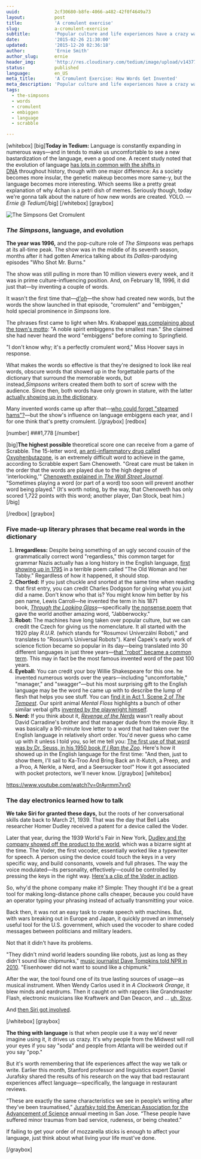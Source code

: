 ```yaml
---
uuid:             2cf30680-b8fe-4066-a482-42f0f4649a73
layout:           post
title:            'A cromulent exercise'
slug:             a-cromulent-exercise
subtitle:         'Popular culture and life experiences have a crazy way of influencing the way that we talk and use words. Perfectly cromulent, if you ask us.'
date:             '2015-02-26 21:30:00'
updated:          '2015-12-20 02:36:18'
author:           'Ernie Smith'
author_slug:      ernie
header_img:       'http://res.cloudinary.com/tedium/image/upload/v1437752057/dtiq8gw9rp7kdaduaetf'
status:           published
language:         en_US
meta_title:       'A Cromulent Exercise: How Words Get Invented'
meta_description: 'Popular culture and life experiences have a crazy way of influencing the way that we talk and use words. Perfectly cromulent, if you ask us.'
tags:
  - the-simpsons
  - words
  - cromulent
  - embiggen
  - language
  - scrabble

---
```


[whitebox]
[big]**Today in Tedium:** Language is constantly expanding in numerous ways—and in tends to make us uncomfortable to see a new bastardization of the language, even a good one. A recent study noted that the evolution of language [has lots in common with the shifts in DNA](http://qz.com/336504/a-massive-data-dive-proves-that-languages-and-genes-evolve-together/) throughout history, though with one major difference: As a society becomes more insular, the genetic makeup becomes more same-y, but the language becomes more interesting. Which seems like a pretty great explanation of why 4chan is a petri dish of memes. Seriously though, today we're gonna talk about the nature of how new words are created. YOLO. _— Ernie @ Tedium_[/big]
[/whitebox]
[graybox]

![The Simpsons Get Cromulent](http://res.cloudinary.com/tedium/image/upload/v1437752427/dzai9t2twbvq7dqsri45.jpg)

### _The Simpsons_, language, and evolution

**The year was 1996,** and the pop-culture role of _The Simpsons_ was perhaps at its all-time peak. The show was in the middle of its seventh season, months after it had gotten America talking about its _Dallas_-parodying episodes "Who Shot Mr. Burns."

The show was still pulling in more than 10 million viewers every week, and it was in prime culture-influencing position. And, on February 18, 1996, it did just that—by inventing a couple of words.

It wasn't the first time that—[_d'oh_](https://www.youtube.com/watch?v=dO37Ql91qqM)—the show had created new words, but the words the show launched in that episode, "cromulent" and "embiggen," hold special prominence in _Simpsons_ lore.

The phrases first came to light when Mrs. Krabappel [was complaining about the town's motto](http://simpsons.wikia.com/wiki/Made-up_words): "A noble spirit embiggens the smallest man." She claimed she had never heard the word "embiggens" before coming to Springfield.

"I don't know why; it's a perfectly cromulent word," Miss Hoover says in response.

What makes the words so effective is that they're designed to look like real words, obscure words that showed up in the forgettable parts of the dictionary that surround the memorable words, but instead,_Simpsons_ writers created them both to sort of screw with the audience. Since then, both words have only grown in stature, with the latter [actually showing up in the dictionary](http://dictionary.reference.com/browse/cromulent).

Many invented words came up after that—[who could forget "steamed hams"?](https://www.youtube.com/watch?v=qdY_FCYeMq0)—but the show's influence on language embiggens each year, and I for one think that's pretty cromulent.
[/graybox]
[redbox]

[number]
###1,778
[/number]

[big]**The highest possible** theoretical score one can receive from a game of Scrabble. The 15-letter word, [an anti-inflammatory drug called Oxyphenbutazone](http://www.merriam-webster.com/dictionary/oxyphenbutazone), is an extremely difficult word to achieve in the game, according to Scrabble expert Sam Chenoweth. "Great care must be taken in the order that the words are played due to the high degree of 'interlocking,'" [Chenoweth explained in _The Wall Street Journal_](http://www.wsj.com/articles/SB119222230854957639). "Sometimes playing a word (or part of a word) too soon will prevent another word being played." (It's worth noting, by the way, that Chenoweth has only scored 1,722 points with this word; another player, Dan Stock, beat him.)[/big]

[/redbox]
[graybox]
### Five made-up literary phrases that became real words in the dictionary

1. **Irregardless:** Despite being something of an ugly second cousin of the grammatically correct word "regardless," this common target for grammar Nazis actually has a long history in the English language, [first showing up in 1795](http://www.merriam-webster.com/top-ten-lists/top-10-words-older-than-they-seem/irregardless.html) in a terrible poem called "The Old Woman and her Tabby." Regardless of how it happened, it should stop.
2. **Chortled:** If you just chuckle and snorted at the same time when reading that first entry, you can credit Charles Dodgson for giving what you just did a name. Don't know who that is? You might know him better by his pen name, Lewis Carroll—he invented the term in his 1871 book, [_Through the Looking Glass_](http://sfbne.ws/1DY6vJn)—specifically [the nonsense poem](http://www.jabberwocky.com/carroll/jabber/jabberwocky.html) that gave the world another amazing word, "Jabberwocky."
3. **Robot:** The machines have long taken over popular culture, but we can credit the Czech for giving us the nomenclature. It all started with the 1920 play _R.U.R._ (which stands for "Rosumovi Univerzální Roboti," and translates to "Rossum’s Universal Robots"). Karel Čapek's early work of science fiction became so popular in its day—being translated into 30 different languages in just three years—[that "robot" became a common term](http://www.booksplendour.com.au/capek/rur.htm). This may in fact be the most famous invented word of the past 100 years.
4. **Eyeball:** You can credit your boy Willie Shakespeare for this one. he invented numerous words over the years—including "uncomfortable," "manager," and "swagger"—but his most surprising gift to the English language may be the word he came up with to describe the lump of flesh that helps you see stuff. You can [find it in Act 1, Scene 2 of _The Tempest_](http://www.shakespeare-navigators.com/tempest/TempestText12.html). Our spirit animal _Mental Floss_ highlights a bunch of other similar verbal gifts [invented by the playwright himself](http://mentalfloss.com/article/48657/20-words-we-owe-william-shakespeare).
5. **Nerd:** If you think about it, [_Revenge of the Nerds_](http://sfbne.ws/1LNPKBU) wasn't really about David Carradine's brother and that manager dude from the movie _Ray_. It was basically a 90-minute love letter to a word that had taken over the English language in relatively short order. You'd never guess who came up with it unless I told you, so let me tell you: [The first use of that word was by Dr. Seuss, in his 1950 book _If I Ran the Zoo_](http://www.nytimes.com/2008/05/23/opinion/23brooks.html?_r=1&ref=opinion). Here's how it showed up in the English language for the first time: "And then, just to show them, I'll sail to Ka-Troo And Bring Back an It-Kutch, a Preep, and a Proo, A Nerkle, a Nerd, and a Seersucker too!" How it got associated with pocket protectors, we'll never know.
[/graybox]
[whitebox]


https://www.youtube.com/watch?v=0rAyrmm7vv0

### The day electronics learned how to talk

**We take Siri for granted these days,** but the roots of her conversational skills date back to March 21, 1939. That was the day that Bell Labs researcher Homer Dudley received a patent for a device called the Voder.

Later that year, during the 1939 World's Fair in New York, [Dudley and the company showed off the product to the world](http://documentation.apple.com/en/logicstudio/instruments/index.html#chapter=10%26section=10%26tasks=true), which was a bizarre sight at the time. The Voder, the first vocoder, essentially worked like a typewriter for speech. A person using the device could touch the keys in a very specific way, and build consonants, vowels and full phrases. The way the voice modulated—its personality, effectively—could be controlled by pressing the keys in the right way. [Here's a clip of the Voder in action](https://www.youtube.com/watch?v=0rAyrmm7vv0).

So, why'd the phone company make it? Simple: They thought it'd be a great tool for making long-distance phone calls cheaper, because you could have an operator typing your phrasing instead of actually transmitting your voice.

Back then, it was not an easy task to create speech with machines. But, with wars breaking out in Europe and Japan, it quickly proved an immensely useful tool for the U.S. government, which used the vocoder to share coded messages between politicians and military leaders.

Not that it didn't have its problems.

"They didn't mind world leaders sounding like robots, just as long as they didn't sound like chipmunks," [music journalist Dave Tompkins told NPR in 2010](http://www.npr.org/templates/story/story.php?storyId=126781688). "Eisenhower did not want to sound like a chipmunk."

After the war, the tool found one of its true lasting sources of usage—as musical instrument. When Wendy Carlos used it in _A Clockwork Orange_, it blew minds and eardrums. Then it caught on with rappers like Grandmaster Flash, electronic musicians like Kraftwerk and Dan Deacon, and … [uh, Styx](https://www.youtube.com/watch?v=3cShYbLkhBc).

And [then Siri got involved](http://www.theverge.com/2013/9/17/4596374/machine-language-how-siri-found-its-voice).

[/whitebox]
[graybox]

**The thing with language** is that when people use it a way we'd never imagine using it, it drives us crazy. It's why people from the Midwest will roll your eyes if you say "soda" and people from Atlanta will be weirded out if you say "pop."

But it's worth remembering that life experiences affect the way we talk or write. Earlier this month, Stanford professor and linguistics expert Daniel Jurafsky shared the results of his research on the way that bad restaurant experiences affect language—specifically, the language in restaurant reviews.

“These are exactly the same characteristics we see in people’s writing after they’ve been traumatised,” [Jurafsky told the American Association for the Advancement of Science](http://www.theguardian.com/science/2015/feb/16/one-star-restaurant-reviews-show-signs-of-trauma-linguists-say) annual meeting in San Jose. “These people have suffered minor traumas from bad service, rudeness, or being cheated."

If failing to get your order of mozzarella sticks is enough to affect your language, just think about what living your life must've done.

[/graybox]
